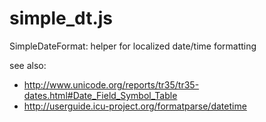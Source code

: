 # simple_dt.js
SimpleDateFormat: helper for localized date/time formatting

see also:
- http://www.unicode.org/reports/tr35/tr35-dates.html#Date_Field_Symbol_Table
- http://userguide.icu-project.org/formatparse/datetime
